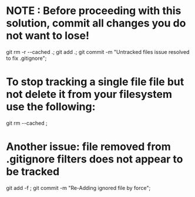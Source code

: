 # NOTE : Before proceeding with this solution, commit all changes you do not want to lose!
git rm -r --cached .;
git add .;
git commit -m "Untracked files issue resolved to fix .gitignore";

# To stop tracking a single file file but not delete it from your filesystem use the following:
git rm --cached <file>;

# Another issue: file removed from .gitignore filters does not appear to be tracked
git add -f <file>;
git commit -m "Re-Adding ignored file by force";
